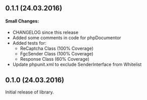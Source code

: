 ## 0.1.1 (24.03.2016)

#### Small Changes:
 * CHANGELOG since this release
 * Added some comments in code for phpDocumentor
 * Added tests for: 
     * ReCaptcha Class (100% Coverage)
     * FgcSender Class (100% Coverage)
     * Response Class (60% Coverage)
 * Update phpunit.xml to exclude SenderInterface from Whitelist


## 0.1.0 (24.03.2016)

Initial release of library.